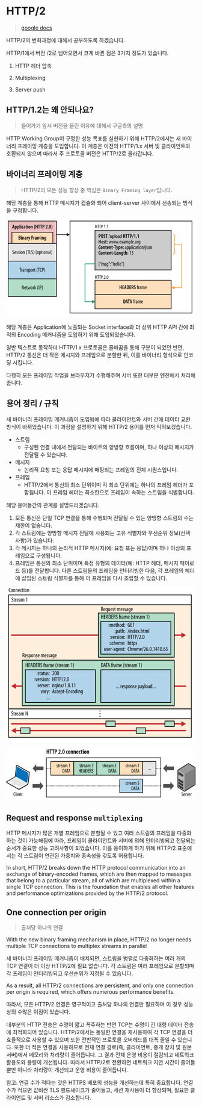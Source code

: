 # HTTP/2
> [google docs](https://developers.google.com/web/fundamentals/performance/http2?hl=ko#spdy_%EB%B0%8F_http2%EC%9D%98_%EA%B0%84%EB%9E%B5%ED%95%9C_%EC%97%AD%EC%82%AC)

HTTP/2의 변화과정에 대해서 공부하도록 하겠습니다.

HTTP/1에서 버전 /2로 넘어오면서 크게 바뀐 점은 3가지 정도가 있습니다.

1. HTTP 헤더 압축

2. Multiplexing

3. Server push


## HTTP/1.2는 왜 안되나요?
> 들어가기 앞서 버전을 올린 이유에 대해서 구글측의 설명

HTTP Working Group이 규정한 성능 목표를 실현하기 위해 HTTP/2에서는 새 바이너리 프레이밍 계층을 도입합니다. 이 계층은 이전의 HTTP/1.x 서버 및 클라이언트와 호환되지 않으며 따라서 주 프로토콜 버전은 HTTP/2로 올라갑니다.

## 바이너리 프레이밍 계층
> HTTP/2의 모든 성능 향상 중 핵심은 `Binary Framing layer`입니다.

해당 계층을 통해 HTTP 메시지가 캡슐화 되어 client-server 사이에서 선송되는 방식을 규정합니다.

![](./img/binary_framing_layer001.svg)

해당 계층은 Application에 노출되는 Socket interface와 더 상위 HTTP API 간에 최적의 Encoding 메커니즘을 도입하기 위해 도입되었습니다.

일반 텍스트로 동작하더 HTTP/1.x 프로토콜은 줄바꿈을 통해 구분이 되었던 반면, HTTP/2 통신은 더 작은 메시지와 프레임으로 분할한 뒤, 이를 바이너리 형식으로 인코딩 시킵니다.

다행히 모든 프레이밍 작업을 브라우저가 수행해주며 서버 또한 대부분 엔진에서 처리해 줍니다.

## 용어 정리 / 규칙

새 바이너리 프레이밍 메커니즘이 도입됨에 따라 클라이언트와 서버 간에 데이터 교환 방식이 바뀌었습니다. 이 과정을 설명하기 위해 HTTP/2 용어를 먼저 익혀보겠습니다.

- 스트림
  - 구성된 연결 내에서 전달되는 바이트의 양방향 흐름이며, 하나 이상의 메시지가 전달될 수 있습니다.
- 메시지
  - 논리적 요청 또는 응답 메시지에 매핑되는 프레임의 전체 시퀀스입니다.
- 프레임
  - HTTP/2에서 통신의 최소 단위이며 각 최소 단위에는 하나의 프레임 헤더가 포함됩니다. 이 프레임 헤더는 최소한으로 프레임이 속하는 스트림을 식별합니다.

해당 용어들간의 관계를 설명드리겠습니다.

1. 모든 통신은 단일 TCP 연결을 통해 수행되며 전달될 수 있는 양방향 스트림의 수는 제한이 없습니다.
2. 각 스트림에는 양방향 메시지 전달에 사용되는 고유 식별자와 우선순위 정보(선택 사항)가 있습니다.
3. 각 메시지는 하나의 논리적 HTTP 메시지(예: 요청 또는 응답)이며 하나 이상의 프레임으로 구성됩니다.
4. 프레임은 통신의 최소 단위이며 특정 유형의 데이터(예: HTTP 헤더, 메시지 페이로드 등)를 전달합니다. 다른 스트림들의 프레임을 인터리빙한 다음, 각 프레임의 헤더에 삽입된 스트림 식별자를 통해 이 프레임을 다시 조립할 수 있습니다.

![](./img/streams_messages_frames01.svg)

![](./img/multiplexing01.svg)


## Request and response `multiplexing`

HTTP 메시지가 많은 개별 프레임으로 분할될 수 있고 여러 스트림의 프레임을 다중화하는 것이 가능해짐에 따라, 프레임이 클라이언트와 서버에 의해 인터리빙되고 전달되는 순서가 중요한 성능 고려사항이 되었습니다. 이를 용이하게 하기 위해 HTTP/2 표준에서는 각 스트림이 연관된 가중치와 종속성을 갖도록 허용합니다.

In short, HTTP/2 breaks down the HTTP protocol communication into an exchange of binary-encoded frames, which are then mapped to messages that belong to a particular stream, all of which are multiplexed within a single TCP connection. This is the foundation that enables all other features and performance optimizations provided by the HTTP/2 protocol.



## One connection per origin
> 출처당 하나의 연결

With the new binary framing mechanism in place, HTTP/2 no longer needs multiple TCP connections to multiplex streams in parallel

새 바이너리 프레이밍 메커니즘이 배치되면, 스트림을 병렬로 다중화하는 여러 개의 TCP 연결이 더 이상 HTTP/2에 필요 없습니다. 각 스트림은 여러 프레임으로 분할되며 각 프레임이 인터리빙되고 우선순위가 지정될 수 있습니다. 

As a result, all HTTP/2 connections are persistent, and only one connection per origin is required, which offers numerous performance benefits.

따라서, 모든 HTTP/2 연결은 영구적이고 출처당 하나의 연결만 필요하며 이 경우 성능상의 수많은 이점이 있습니다.

대부분의 HTTP 전송은 수명이 짧고 폭주하는 반면 TCP는 수명이 긴 대량 데이터 전송에 최적화되어 있습니다. HTTP/2에서는 동일한 연결을 재사용하여 각 TCP 연결을 더 효율적으로 사용할 수 있으며 또한 전반적인 프로토콜 오버헤드를 대폭 줄일 수 있습니다. 또한 더 적은 연결을 사용하므로 전체 연결 경로(즉, 클라이언트, 중개 장치 및 원본 서버)에서 메모리와 처리량이 줄어듭니다. 그 결과 전체 운영 비용이 절감되고 네트워크 활용도와 용량이 개선됩니다. 따라서 HTTP/2로 전환하면 네트워크 지연 시간이 줄어들 뿐만 아니라 처리량이 개선되고 운영 비용이 줄어듭니다.

참고: 연결 수가 적다는 것은 HTTPS 배포의 성능을 개선하는데 특히 중요합니다. 연결 수가 적으면 값비싼 TLS 핸드셰이크가 줄어들고, 세션 재사용이 더 향상되며, 필요한 클라이언트 및 서버 리소스가 감소합니다.

